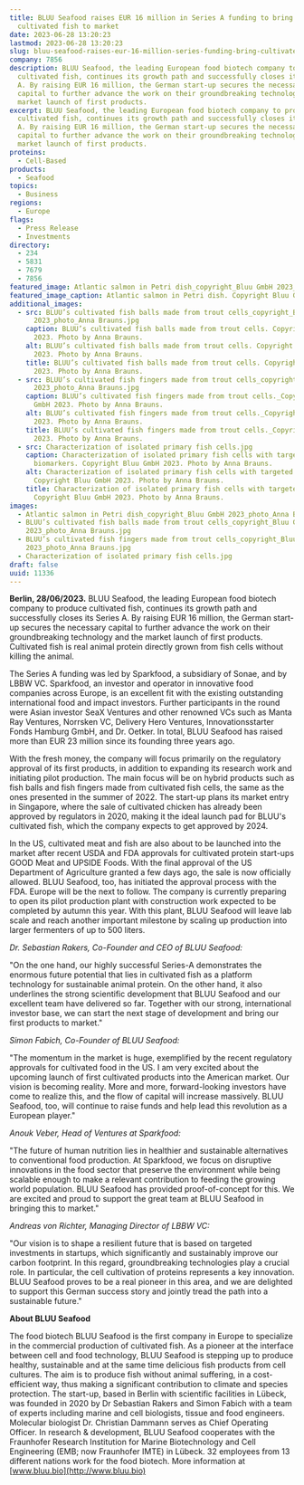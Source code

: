 ```yaml
---
title: BLUU Seafood raises EUR 16 million in Series A funding to bring
  cultivated fish to market
date: 2023-06-28 13:20:23
lastmod: 2023-06-28 13:20:23
slug: bluu-seafood-raises-eur-16-million-series-funding-bring-cultivated-fish-market
company: 7856
description: BLUU Seafood, the leading European food biotech company to produce
  cultivated fish, continues its growth path and successfully closes its Series
  A. By raising EUR 16 million, the German start-up secures the necessary
  capital to further advance the work on their groundbreaking technology and the
  market launch of first products.
excerpt: BLUU Seafood, the leading European food biotech company to produce
  cultivated fish, continues its growth path and successfully closes its Series
  A. By raising EUR 16 million, the German start-up secures the necessary
  capital to further advance the work on their groundbreaking technology and the
  market launch of first products.
proteins:
  - Cell-Based
products:
  - Seafood
topics:
  - Business
regions:
  - Europe
flags:
  - Press Release
  - Investments
directory:
  - 234
  - 5831
  - 7679
  - 7856
featured_image: Atlantic salmon in Petri dish_copyright_Bluu GmbH 2023_photo_Anna Brauns.jpg
featured_image_caption: Atlantic salmon in Petri dish. Copyright Bluu GmbH 2023. Photo Anna Brauns.
additional_images:
  - src: BLUU’s cultivated fish balls made from trout cells_copyright_Bluu GmbH
      2023_photo_Anna Brauns.jpg
    caption: BLUU’s cultivated fish balls made from trout cells. Copyright Bluu GmbH
      2023. Photo by Anna Brauns.
    alt: BLUU’s cultivated fish balls made from trout cells. Copyright Bluu GmbH
      2023. Photo by Anna Brauns.
    title: BLUU’s cultivated fish balls made from trout cells. Copyright Bluu GmbH
      2023. Photo by Anna Brauns.
  - src: BLUU’s cultivated fish fingers made from trout cells_copyright_Bluu GmbH
      2023_photo_Anna Brauns.jpg
    caption: BLUU’s cultivated fish fingers made from trout cells._Copyright Bluu
      GmbH 2023. Photo by Anna Brauns.
    alt: BLUU’s cultivated fish fingers made from trout cells._Copyright Bluu GmbH
      2023. Photo by Anna Brauns.
    title: BLUU’s cultivated fish fingers made from trout cells._Copyright Bluu GmbH
      2023. Photo by Anna Brauns.
  - src: Characterization of isolated primary fish cells.jpg
    caption: Characterization of isolated primary fish cells with targeted
      biomarkers. Copyright Bluu GmbH 2023. Photo by Anna Brauns.
    alt: Characterization of isolated primary fish cells with targeted biomarkers.
      Copyright Bluu GmbH 2023. Photo by Anna Brauns.
    title: Characterization of isolated primary fish cells with targeted biomarkers.
      Copyright Bluu GmbH 2023. Photo by Anna Brauns.
images:
  - Atlantic salmon in Petri dish_copyright_Bluu GmbH 2023_photo_Anna Brauns.jpg
  - BLUU’s cultivated fish balls made from trout cells_copyright_Bluu GmbH
    2023_photo_Anna Brauns.jpg
  - BLUU’s cultivated fish fingers made from trout cells_copyright_Bluu GmbH
    2023_photo_Anna Brauns.jpg
  - Characterization of isolated primary fish cells.jpg
draft: false
uuid: 11336
---
```

**Berlin, 28/06/2023.** BLUU Seafood, the leading European food biotech
company to produce cultivated fish, continues its growth path and
successfully closes its Series A. By raising EUR 16 million, the German
start-up secures the necessary capital to further advance the work on
their groundbreaking technology and the market launch of first products.
Cultivated fish is real animal protein directly grown from fish cells
without killing the animal.

The Series A funding was led by Sparkfood, a subsidiary of Sonae, and by
LBBW VC. Sparkfood, an investor and operator in innovative food
companies across Europe, is an excellent fit with the existing
outstanding international food and impact investors. Further
participants in the round were Asian investor SeaX Ventures and other
renowned VCs such as Manta Ray Ventures, Norrsken VC, Delivery Hero
Ventures, Innovationsstarter Fonds Hamburg GmbH, and Dr. Oetker. In
total, BLUU Seafood has raised more than EUR 23 million since its
founding three years ago.

With the fresh money, the company will focus primarily on the regulatory
approval of its first products, in addition to expanding its research
work and initiating pilot production. The main focus will be on hybrid
products such as fish balls and fish fingers made from cultivated fish
cells, the same as the ones presented in the summer of 2022. The
start-up plans its market entry in Singapore, where the sale of
cultivated chicken has already been approved by regulators in 2020,
making it the ideal launch pad for BLUU's cultivated fish, which the
company expects to get approved by 2024.

In the US, cultivated meat and fish are also about to be launched into
the market after recent USDA and FDA approvals for cultivated protein
start-ups GOOD Meat and UPSIDE Foods. With the final approval of the US
Department of Agriculture granted a few days ago, the sale is now
officially allowed. BLUU Seafood, too, has initiated the approval
process with the FDA. Europe will be the next to follow. The company is
currently preparing to open its pilot production plant with construction
work expected to be completed by autumn this year. With this plant, BLUU
Seafood will leave lab scale and reach another important milestone by
scaling up production into larger fermenters of up to 500 liters.

*Dr. Sebastian Rakers, Co-Founder and CEO of BLUU Seafood:*

\"On the one hand, our highly successful Series-A demonstrates the
enormous future potential that lies in cultivated fish as a platform
technology for sustainable animal protein. On the other hand, it also
underlines the strong scientific development that BLUU Seafood and our
excellent team have delivered so far. Together with our strong,
international investor base, we can start the next stage of development
and bring our first products to market.\"

*Simon Fabich, Co-Founder of BLUU Seafood:*

\"The momentum in the market is huge, exemplified by the recent
regulatory approvals for cultivated food in the US. I am very excited
about the upcoming launch of first cultivated products into the American
market. Our vision is becoming reality. More and more, forward-looking
investors have come to realize this, and the flow of capital will
increase massively. BLUU Seafood, too, will continue to raise funds and
help lead this revolution as a European player.\"

*Anouk Veber, Head of Ventures at Sparkfood:*

\"The future of human nutrition lies in healthier and sustainable
alternatives to conventional food production. At Sparkfood, we focus on
disruptive innovations in the food sector that preserve the environment
while being scalable enough to make a relevant contribution to feeding
the growing world population. BLUU Seafood has provided proof-of-concept
for this. We are excited and proud to support the great team at BLUU
Seafood in bringing this to market.\"

*Andreas von Richter, Managing Director of LBBW VC:*

\"Our vision is to shape a resilient future that is based on targeted
investments in startups, which significantly and sustainably improve our
carbon footprint. In this regard, groundbreaking technologies play a
crucial role. In particular, the cell cultivation of proteins represents
a key innovation. BLUU Seafood proves to be a real pioneer in this area,
and we are delighted to support this German success story and jointly
tread the path into a sustainable future.\"

**About BLUU Seafood**

The food biotech BLUU Seafood is the first company in Europe to
specialize in the commercial production of cultivated fish. As a pioneer
at the interface between cell and food technology, BLUU Seafood is
stepping up to produce healthy, sustainable and at the same time
delicious fish products from cell cultures. The aim is to produce fish
without animal suffering, in a cost-efficient way, thus making a
significant contribution to climate and species protection. The
start-up, based in Berlin with scientific facilities in Lübeck, was
founded in 2020 by Dr Sebastian Rakers and Simon Fabich with a team of
experts including marine and cell biologists, tissue and food engineers.
Molecular biologist Dr. Christian Dammann serves as Chief Operating
Officer. In research & development, BLUU Seafood cooperates with the
Fraunhofer Research Institution for Marine Biotechnology and Cell
Engineering (EMB; now Fraunhofer IMTE) in Lübeck. 32 employees from 13
different nations work for the food biotech. More information at
[www.bluu.bio](http://www.bluu.bio)
